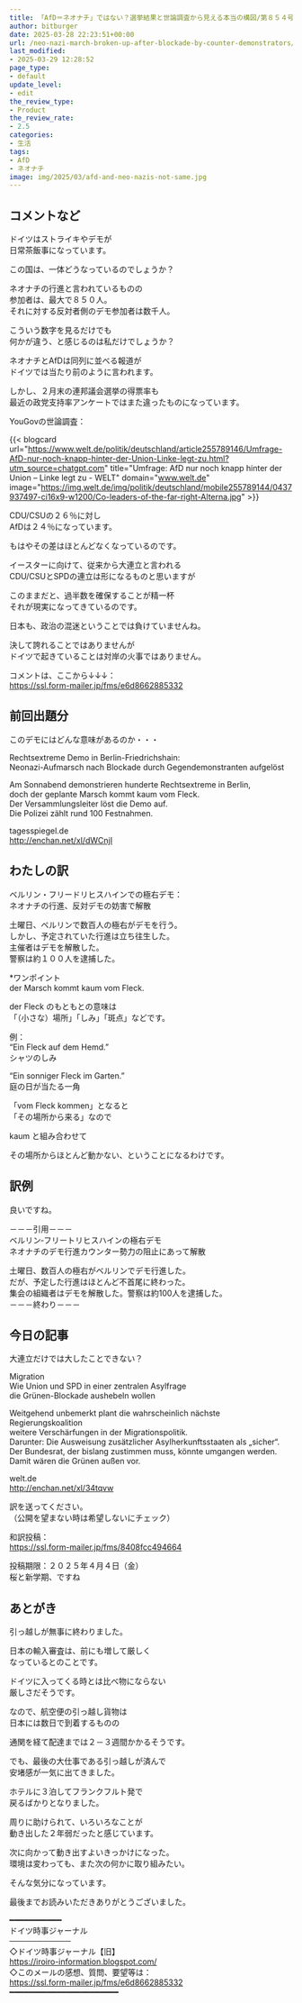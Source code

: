 ```yaml
---
title: 「AfD＝ネオナチ」ではない？選挙結果と世論調査から見える本当の構図/第８５４号
author: bitburger
date: 2025-03-28 22:23:51+00:00
url: /neo-nazi-march-broken-up-after-blockade-by-counter-demonstrators/
last_modified:
- 2025-03-29 12:28:52
page_type:
- default
update_level:
- edit
the_review_type:
- Product
the_review_rate:
- 2.5
categories:
- 生活
tags:
- AfD
- ネオナチ
image: img/2025/03/afd-and-neo-nazis-not-same.jpg
---
```

## コメントなど 

<span class="fz-20px"><span class="bold-red"><span class="marker-under">ドイツはストライキやデモが<br />日常茶飯事</span></span></span>になっています。

<span class="fz-20px"><span class="bold-red"><span class="marker-under">この国は、一体どうなっているのでしょうか？</span></span></span>

ネオナチの行進と言われているものの  
参加者は、最大で８５０人。  
それに対する反対者側のデモ参加者は数千人。

こういう数字を見るだけでも  
何かが違う、と感じるのは私だけでしょうか？

ネオナチとAfDは同列に並べる報道が  
ドイツでは当たり前のように言われます。

しかし、２月末の連邦議会選挙の得票率も  
最近の政党支持率アンケートではまた違ったものになっています。

YouGovの世論調査：

{{< blogcard url="https://www.welt.de/politik/deutschland/article255789146/Umfrage-AfD-nur-noch-knapp-hinter-der-Union-Linke-legt-zu.html?utm_source=chatgpt.com" title="Umfrage: AfD nur noch knapp hinter der Union – Linke legt zu - WELT" domain="www.welt.de" image="https://img.welt.de/img/politik/deutschland/mobile255789144/0437937497-ci16x9-w1200/Co-leaders-of-the-far-right-Alterna.jpg" >}} 

<span class="fz-20px"><span class="bold-red"><span class="marker-under">CDU/CSUの２６％に対し<br />AfDは２４％になっています。</span></span></span>

<span class="fz-20px"><span class="bold"><span class="marker-under">もはやその差はほとんどなくなっているのです。</span></span></span>

イースターに向けて、従来から大連立と言われる  
CDU/CSUとSPDの連立は形になるものと思いますが

このままだと、過半数を確保することが精一杯  
それが現実になってきているのです。

日本も、政治の混迷ということでは負けていませんね。

決して誇れることではありませんが  
ドイツで起きていることは対岸の火事ではありません。

コメントは、ここから↓↓↓：  
<https://ssl.form-mailer.jp/fms/e6d8662885332>

## 前回出題分 

このデモにはどんな意味があるのか・・・

Rechtsextreme Demo in Berlin-Friedrichshain:  
Neonazi-Aufmarsch nach Blockade durch Gegendemonstranten aufgelöst

Am Sonnabend demonstrieren hunderte Rechtsextreme in Berlin,  
doch der geplante Marsch kommt kaum vom Fleck.  
Der Versammlungsleiter löst die Demo auf.  
Die Polizei zählt rund 100 Festnahmen.

tagesspiegel.de  
<http://enchan.net/xl/dWCnjI>

## わたしの訳 

ベルリン・フリードリヒスハインでの極右デモ：  
ネオナチの行進、反対デモの妨害で解散

土曜日、ベルリンで数百人の極右がデモを行う。  
しかし、予定されていた行進は立ち往生した。  
主催者はデモを解散した。  
警察は約１００人を逮捕した。

*ワンポイント  
der Marsch kommt kaum vom Fleck.

der Fleck のもともとの意味は  
「（小さな）場所」「しみ」「斑点」などです。

例：  
&#8220;Ein Fleck auf dem Hemd.&#8221;  
シャツのしみ

&#8220;Ein sonniger Fleck im Garten.&#8221;  
庭の日が当たる一角

「vom Fleck kommen」となると  
「その場所から来る」なので

kaum と組み合わせて

その場所からほとんど動かない、ということになるわけです。

## 訳例 

良いですね。

－－－引用－－－  
ベルリン‐フリートリヒスハインの極右デモ  
ネオナチのデモ行進カウンター勢力の阻止にあって解散

土曜日、数百人の極右がベルリンでデモ行進した。  
だが、予定した行進はほとんど不首尾に終わった。  
集会の組織者はデモを解散した。警察は約100人を逮捕した。  
－－－終わり－－－

## 今日の記事 

大連立だけでは大したことできない？

Migration  
Wie Union und SPD in einer zentralen Asylfrage  
die Grünen-Blockade aushebeln wollen

Weitgehend unbemerkt plant die wahrscheinlich nächste Regierungskoalition  
weitere Verschärfungen in der Migrationspolitik.  
Darunter: Die Ausweisung zusätzlicher Asylherkunftsstaaten als „sicher“.  
Der Bundesrat, der bislang zustimmen muss, könnte umgangen werden.  
Damit wären die Grünen außen vor.

welt.de  
<http://enchan.net/xl/34tqvw>

訳を送ってください。  
（公開を望まない時は希望しないにチェック）

和訳投稿：  
<https://ssl.form-mailer.jp/fms/8408fcc494664>

投稿期限：２０２５年４月４日（金）  
桜と新学期、ですね

## あとがき 

引っ越しが無事に終わりました。

日本の輸入審査は、前にも増して厳しく  
なっているとのことです。

ドイツに入ってくる時とは比べ物にならない  
厳しさだそうです。

なので、航空便の引っ越し貨物は  
日本には数日で到着するものの

通関を経て配達までは２－３週間かかるそうです。

でも、最後の大仕事である引っ越しが済んで  
安堵感が一気に出てきました。

ホテルに３泊してフランクフルト発で  
戻るばかりとなりました。

周りに助けられて、いろいろなことが  
動き出した２年弱だったと感じています。

次に向かって動き出すよいきっかけになった。  
環境は変わっても、また次の何かに取り組みたい。

そんな気分になっています。

最後までお読みいただきありがとうございました。

━━━━━━━━━━━  
ドイツ時事ジャーナル  
───────────  
◇ドイツ時事ジャーナル【旧】  
<https://iroiro-information.blogspot.com/>  
◇このメールの感想、質問、要望等は：  
<https://ssl.form-mailer.jp/fms/e6d8662885332>  
━━━━━━━━━━━━━━━━━━━━━━━